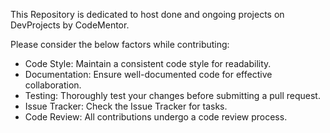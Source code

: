 This Repository is dedicated to host done and ongoing projects on DevProjects by CodeMentor.

Please consider the below factors while contributing:
- Code Style: Maintain a consistent code style for readability.
- Documentation: Ensure well-documented code for effective collaboration.
- Testing: Thoroughly test your changes before submitting a pull request.
- Issue Tracker: Check the Issue Tracker for tasks.
- Code Review: All contributions undergo a code review process.

